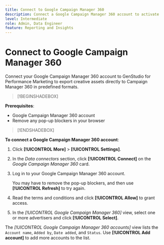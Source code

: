 ```yaml
---
title: Connect to Google Campaign Manager 360
description: Connect a Google Campaign Manager 360 account to activate and monitor your ads and media with Adobe GenStudio for Performance Marketing.
level: Intermediate
role: Admin, Data Engineer
feature: Reporting and Insights
---
```

# Connect to Google Campaign Manager 360

Connect your Google Campaign Manager 360 account to GenStudio for Performance Marketing to export creative assets directly to Campaign Manager 360 in predefined formats.

>[!BEGINSHADEBOX]

**Prerequisites**:

- Google Campaign Manager 360 account
- Remove any pop-up blockers in your browser

>[!ENDSHADEBOX]

**To connect a Google Campaign Manager 360 account**:

1. Click **[!UICONTROL More]** > **[!UICONTROL Settings]**.

1. In the _Data connectors_ section, click **[!UICONTROL Connect]** on the _Google Campaign Manager 360_ card.

1. Log in to your Google Campaign Manager 360 account.

   You may have to remove the pop-up blockers, and then use **[!UICONTROL Refresh]** to try again.

1. Read the terms and conditions and click **[!UICONTROL Allow]** to grant access.

1. In the _[!UICONTROL Google Campaign Manager 360]_ view, select one or more advertisers and click **[!UICONTROL Select]**.

The _[!UICONTROL Google Campaign Manager 360 accounts]_ view lists the `Account name`, `Added by`, `Date added`, and `Status`. Use **[!UICONTROL Add account]** to add more accounts to the list.
